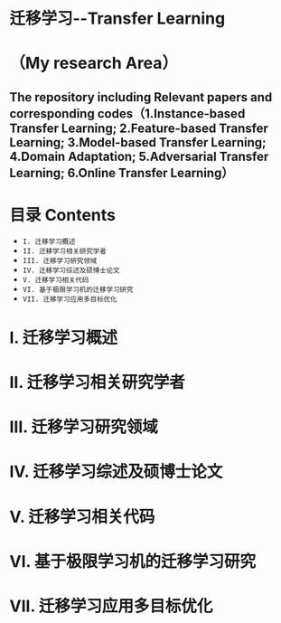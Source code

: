 # 迁移学习--Transfer Learning 
（My research Area）
=============================
The repository including Relevant papers and corresponding codes（1.Instance-based Transfer Learning;  2.Feature-based Transfer Learning; 3.Model-based Transfer Learning; 4.Domain Adaptation; 5.Adversarial Transfer Learning;  6.Online Transfer Learning）
-----------------------------------------------------------------------------------------------------------------------
# 目录 Contents
* `I. 迁移学习概述`
* `II. 迁移学习相关研究学者`
* `III. 迁移学习研究领域`
* `IV. 迁移学习综述及硕博士论文`
* `V. 迁移学习相关代码`
* `VI. 基于极限学习机的迁移学习研究`
* `VII. 迁移学习应用多目标优化`
# I. 迁移学习概述
# II. 迁移学习相关研究学者
# III. 迁移学习研究领域
# IV. 迁移学习综述及硕博士论文
# V. 迁移学习相关代码
# VI. 基于极限学习机的迁移学习研究
# VII. 迁移学习应用多目标优化


